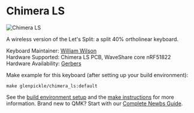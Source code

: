 # Chimera LS

![Chimera LS](https://imgur.com/FOGlO4M.jpg)

A wireless version of the Let's Split: a split 40% ortholinear keyboard.

Keyboard Maintainer: [William Wilson](https://github.com/GlenPickle)  
Hardware Supported: Chimera LS PCB, WaveShare core nRF51822  
Hardware Availability: [Gerbers](https://github.com/GlenPickle/Chimera/tree/master/ls/gerbers)

Make example for this keyboard (after setting up your build environment):

    make glenpickle/chimera_ls:default

See the [build environment setup](https://docs.qmk.fm/#/getting_started_build_tools) and the [make instructions](https://docs.qmk.fm/#/getting_started_make_guide) for more information. Brand new to QMK? Start with our [Complete Newbs Guide](https://docs.qmk.fm/#/newbs).
